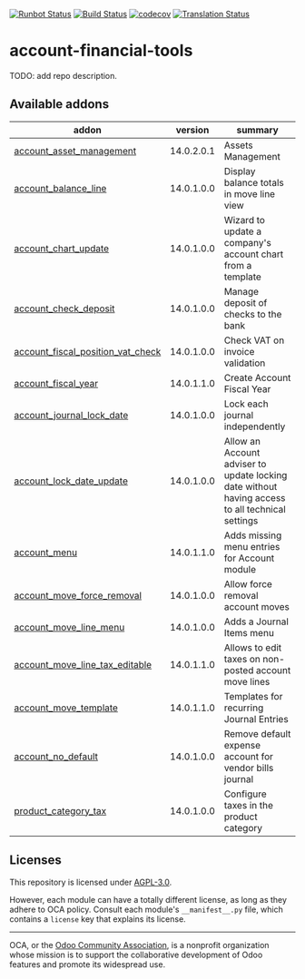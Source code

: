 [![Runbot Status](https://runbot.odoo-community.org/runbot/badge/flat/92/14.0.svg)](https://runbot.odoo-community.org/runbot/repo/github-com-oca-account-financial-tools-92)
[![Build Status](https://travis-ci.com/OCA/account-financial-tools.svg?branch=14.0)](https://travis-ci.com/OCA/account-financial-tools)
[![codecov](https://codecov.io/gh/OCA/account-financial-tools/branch/14.0/graph/badge.svg)](https://codecov.io/gh/OCA/account-financial-tools)
[![Translation Status](https://translation.odoo-community.org/widgets/account-financial-tools-14-0/-/svg-badge.svg)](https://translation.odoo-community.org/engage/account-financial-tools-14-0/?utm_source=widget)

<!-- /!\ do not modify above this line -->

# account-financial-tools

TODO: add repo description.

<!-- /!\ do not modify below this line -->

<!-- prettier-ignore-start -->

[//]: # (addons)

Available addons
----------------
addon | version | summary
--- | --- | ---
[account_asset_management](account_asset_management/) | 14.0.2.0.1 | Assets Management
[account_balance_line](account_balance_line/) | 14.0.1.0.0 | Display balance totals in move line view
[account_chart_update](account_chart_update/) | 14.0.1.0.0 | Wizard to update a company's account chart from a template
[account_check_deposit](account_check_deposit/) | 14.0.1.0.0 | Manage deposit of checks to the bank
[account_fiscal_position_vat_check](account_fiscal_position_vat_check/) | 14.0.1.0.0 | Check VAT on invoice validation
[account_fiscal_year](account_fiscal_year/) | 14.0.1.1.0 | Create Account Fiscal Year
[account_journal_lock_date](account_journal_lock_date/) | 14.0.1.0.0 | Lock each journal independently
[account_lock_date_update](account_lock_date_update/) | 14.0.1.0.0 | Allow an Account adviser to update locking date without having access to all technical settings
[account_menu](account_menu/) | 14.0.1.1.0 | Adds missing menu entries for Account module
[account_move_force_removal](account_move_force_removal/) | 14.0.1.0.0 | Allow force removal account moves
[account_move_line_menu](account_move_line_menu/) | 14.0.1.0.0 | Adds a Journal Items menu
[account_move_line_tax_editable](account_move_line_tax_editable/) | 14.0.1.1.0 | Allows to edit taxes on non-posted account move lines
[account_move_template](account_move_template/) | 14.0.1.1.0 | Templates for recurring Journal Entries
[account_no_default](account_no_default/) | 14.0.1.0.0 | Remove default expense account for vendor bills journal
[product_category_tax](product_category_tax/) | 14.0.1.0.0 | Configure taxes in the product category

[//]: # (end addons)

<!-- prettier-ignore-end -->

## Licenses

This repository is licensed under [AGPL-3.0](LICENSE).

However, each module can have a totally different license, as long as they adhere to OCA
policy. Consult each module's `__manifest__.py` file, which contains a `license` key
that explains its license.

----

OCA, or the [Odoo Community Association](http://odoo-community.org/), is a nonprofit
organization whose mission is to support the collaborative development of Odoo features
and promote its widespread use.
